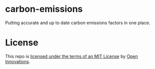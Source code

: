 # carbon-emissions
Putting accurate and up to date carbon emissions factors in one place.

# License
This repo is [licensed under the terms of an MIT License](./LICENSE) by [Open Innovations](https://open-innovations.org).
